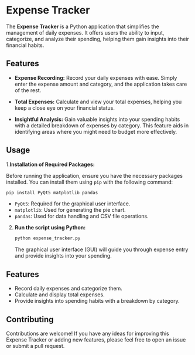 # Expense Tracker

The **Expense Tracker** is a Python application that simplifies the management of daily expenses. It offers users the ability to input, categorize, and analyze their spending, helping them gain insights into their financial habits.

## Features

- **Expense Recording:** Record your daily expenses with ease. Simply enter the expense amount and category, and the application takes care of the rest.

- **Total Expenses:** Calculate and view your total expenses, helping you keep a close eye on your financial status.

- **Insightful Analysis:** Gain valuable insights into your spending habits with a detailed breakdown of expenses by category. This feature aids in identifying areas where you might need to budget more effectively.

## Usage

1.**Installation of Required Packages:**

   Before running the application, ensure you have the necessary packages installed. You can install them using `pip` with the following command:

   ```bash
   pip install PyQt5 matplotlib pandas
   ```

   - `PyQt5`: Required for the graphical user interface.
   - `matplotlib`: Used for generating the pie chart.
   - `pandas`: Used for data handling and CSV file operations.

2. **Run the script using Python:**

   ```bash
   python expense_tracker.py
   ```

   The graphical user interface (GUI) will guide you through expense entry and provide insights into your spending.

## Features

- Record daily expenses and categorize them.
- Calculate and display total expenses.
- Provide insights into spending habits with a breakdown by category.

## Contributing

Contributions are welcome! If you have any ideas for improving this Expense Tracker or adding new features, please feel free to open an issue or submit a pull request.
